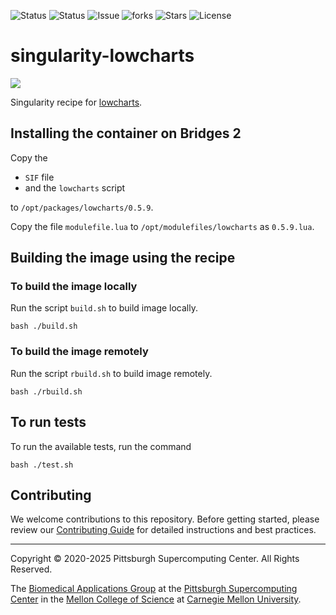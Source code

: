 ![Status](https://github.com/pscedu/singularity-lowcharts/actions/workflows/main.yml/badge.svg)
![Status](https://github.com/pscedu/singularity-lowcharts/actions/workflows/pretty.yml/badge.svg)
![Issue](https://img.shields.io/github/issues/pscedu/singularity-lowcharts)
![forks](https://img.shields.io/github/forks/pscedu/singularity-lowcharts)
![Stars](https://img.shields.io/github/stars/pscedu/singularity-lowcharts)
![License](https://img.shields.io/github/license/pscedu/singularity-lowcharts)

# singularity-lowcharts
<img src="https://raw.githubusercontent.com/juan-leon/lowcharts/main/resources/histogram-example.png" />

Singularity recipe for [lowcharts](https://github.com/juan-leon/lowcharts).

## Installing the container on Bridges 2
Copy the

* `SIF` file
* and the `lowcharts` script

to `/opt/packages/lowcharts/0.5.9`.

Copy the file `modulefile.lua` to `/opt/modulefiles/lowcharts` as `0.5.9.lua`.

## Building the image using the recipe
### To build the image locally
Run the script `build.sh` to build image locally.

```
bash ./build.sh
```

### To build the image remotely
Run the script `rbuild.sh` to build image remotely.

```
bash ./rbuild.sh
```

## To run tests
To run the available tests, run the command

```
bash ./test.sh
```
## Contributing
We welcome contributions to this repository. Before getting started, please review our [Contributing Guide](https://raw.githubusercontent.com/pscedu/singularity-report/refs/heads/main/CONTRIBUTING.md) for detailed instructions and best practices.

---
Copyright © 2020-2025 Pittsburgh Supercomputing Center. All Rights Reserved.

The [Biomedical Applications Group](https://www.psc.edu/biomedical-applications/) at the [Pittsburgh Supercomputing
Center](http://www.psc.edu) in the [Mellon College of Science](https://www.cmu.edu/mcs/) at [Carnegie Mellon University](http://www.cmu.edu).
